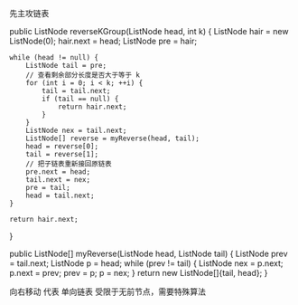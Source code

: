 先主攻链表

public ListNode reverseKGroup(ListNode head, int k) {
    ListNode hair = new ListNode(0);
    hair.next = head;
    ListNode pre = hair;

    while (head != null) {
        ListNode tail = pre;
        // 查看剩余部分长度是否大于等于 k
        for (int i = 0; i < k; ++i) {
            tail = tail.next;
            if (tail == null) {
                return hair.next;
            }
        }
        ListNode nex = tail.next;
        ListNode[] reverse = myReverse(head, tail);
        head = reverse[0];
        tail = reverse[1];
        // 把子链表重新接回原链表
        pre.next = head;
        tail.next = nex;
        pre = tail;
        head = tail.next;
    }

    return hair.next;
}

public ListNode[] myReverse(ListNode head, ListNode tail) {
    ListNode prev = tail.next;
    ListNode p = head;
    while (prev != tail) {
        ListNode nex = p.next;
        p.next = prev;
        prev = p;
        p = nex;
    }
    return new ListNode[]{tail, head};
}

向右移动 代表
单向链表 受限于无前节点，需要特殊算法